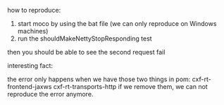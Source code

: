 how to reproduce:

1. start moco by using the bat file (we can only reproduce on Windows machines)
2. run the shouldMakeNettyStopResponding test

then you should be able to see the second request fail


interesting fact:

the error only happens when we have those two things in pom:
       cxf-rt-frontend-jaxws
       cxf-rt-transports-http
if we remove them, we can not reproduce the error anymore.
